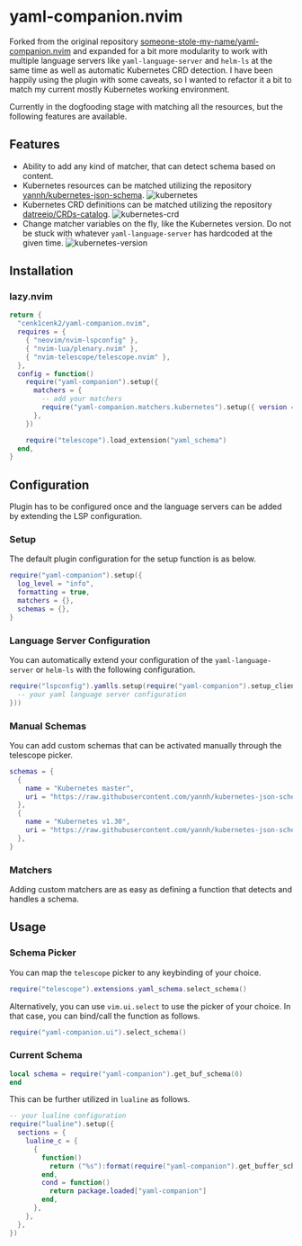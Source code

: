 # yaml-companion.nvim

Forked from the original repository [someone-stole-my-name/yaml-companion.nvim](https://github.com/someone-stole-my-name/yaml-companion.nvim) and expanded for a bit more modularity to work with multiple language servers like `yaml-language-server` and `helm-ls` at the same time as well as automatic Kubernetes CRD detection. I have been happily using the plugin with some caveats, so I wanted to refactor it a bit to match my current mostly Kubernetes working environment.

Currently in the dogfooding stage with matching all the resources, but the following features are available.

## Features

- Ability to add any kind of matcher, that can detect schema based on content.
- Kubernetes resources can be matched utilizing the repository [yannh/kubernetes-json-schema](https://github.com/yannh/kubernetes-json-schema). ![kubernetes](./resources/screenshots/kubernetes.png)
- Kubernetes CRD definitions can be matched utilizing the repository [datreeio/CRDs-catalog](https://github.com/datreeio/crds-catalog). ![kubernetes-crd](./resources/screenshots/kubernetes-crd.png)
- Change matcher variables on the fly, like the Kubernetes version. Do not be stuck with whatever `yaml-language-server` has hardcoded at the given time. ![kubernetes-version](./resources/screenshots/kubernetes-version.png)

## Installation

### lazy.nvim

```lua
return {
  "cenk1cenk2/yaml-companion.nvim",
  requires = {
    { "neovim/nvim-lspconfig" },
    { "nvim-lua/plenary.nvim" },
    { "nvim-telescope/telescope.nvim" },
  },
  config = function()
    require("yaml-companion").setup({
      matchers = {
        -- add your matchers
        require("yaml-companion.matchers.kubernetes").setup({ version = "master" }),
      },
    })

    require("telescope").load_extension("yaml_schema")
  end,
}
```

## Configuration

Plugin has to be configured once and the language servers can be added by extending the LSP configuration.

### Setup

The default plugin configuration for the setup function is as below.

```lua
require("yaml-companion").setup({
  log_level = "info",
  formatting = true,
  matchers = {},
  schemas = {},
}

```

### Language Server Configuration

You can automatically extend your configuration of the `yaml-language-server` or `helm-ls` with the following configuration.

```lua
require("lspconfig").yamlls.setup(require("yaml-companion").setup_client({
  -- your yaml language server configuration
}))
```

### Manual Schemas

You can add custom schemas that can be activated manually through the telescope picker.

```lua
schemas = {
  {
    name = "Kubernetes master",
    uri = "https://raw.githubusercontent.com/yannh/kubernetes-json-schema/master/master-standalone-strict/all.json",
  },
  {
    name = "Kubernetes v1.30",
    uri = "https://raw.githubusercontent.com/yannh/kubernetes-json-schema/master/v1.30.3-standalone-strict/all.json",
  },
}
```

### Matchers

Adding custom matchers are as easy as defining a function that detects and handles a schema.

## Usage

### Schema Picker

You can map the `telescope` picker to any keybinding of your choice.

```lua
require("telescope").extensions.yaml_schema.select_schema()
```

Alternatively, you can use `vim.ui.select` to use the picker of your choice. In that case, you can bind/call the function as follows.

```lua
require("yaml-companion.ui").select_schema()
```

### Current Schema

```lua
local schema = require("yaml-companion").get_buf_schema(0)
end
```

This can be further utilized in `lualine` as follows.

```lua
-- your lualine configuration
require("lualine").setup({
  sections = {
    lualine_c = {
      {
        function()
          return ("%s"):format(require("yaml-companion").get_buffer_schema(0).name)
        end,
        cond = function()
          return package.loaded["yaml-companion"]
        end,
      },
    },
  },
})
```
